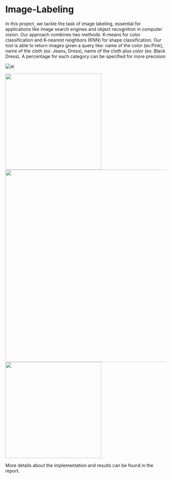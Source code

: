 # Image-Labeling

In this project, we tackle the task of image labeling, essential for applications like image 
search engines and object recognition in computer vision. Our approach combines two 
methods: K-means for color classification and K-nearest neighbors (KNN) for shape 
classification. 
Our tool is able to return images given a query like: name of the color (ex:Pink), name of the cloth
(ex: Jeans, Dress), name of the cloth plus color (ex: Black Dress). A percentage for each category 
can be specified for more precision

![ai](https://github.com/vladgeorge18/Image-Labeling/assets/116036453/62a46904-797e-48f3-8547-7afd575f687b)

<img src="https://github.com/vladgeorge18/Image-Labeling/assets/116036453/cf16b894-f106-4986-9f6a-cda46173cec7" width="300" />

<img src="https://github.com/vladgeorge18/Image-Labeling/assets/116036453/b272a285-2cff-4a97-8549-7e480b453dfc" width="600" />

<img src="https://github.com/vladgeorge18/Image-Labeling/assets/116036453/45cfe18b-8a67-4312-ba9f-2b043606c8c0" width="300" />


More details about the implementation and results can be found in the report.

